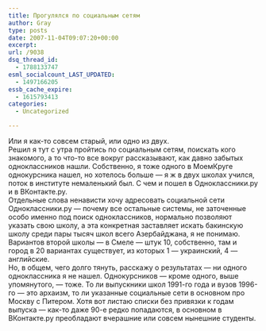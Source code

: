 ```yaml
---
title: Прогулялся по социальным сетям
author: Gray
type: posts
date: 2007-11-04T09:07:20+00:00
excerpt:
url: /9038
dsq_thread_id:
  - 1788133747
esml_socialcount_LAST_UPDATED:
  - 1497166205
essb_cache_expire:
  - 1615793413
categories:
  - Uncategorized

---
```








Или я как-то совсем старый, или одно из двух.  
Решил я тут с утра пройтись по социальным сетям, поискать кого знакомого, а то что-то все вокруг рассказывают, как давно забытых одноклассников нашли. Собственно, я тоже одного в МоемКруге однокурсника нашел, но хотелось больше &#8212; я ж в двух школах учился, поток в институте немаленький был. С чем и пошел в Одноклассники.ру и в ВКонтакте.ру.  
Отдельные слова ненависти хочу адресовать социальной сети Одноклассники.ру &#8212; почему все остальные системы, не заточенные особо именно под поиск одноклассников, нормально позволяют указать свою школу, а эта конкретная заставляет искать бакинскую школу среди пары тысяч школ всего Азербайджана, я не понимаю. Вариантов второй школы &#8212; в Смеле &#8212; штук 10, собственно, там и город в 20 вариантах существует, из которых 1 &#8212; украинский, 4 &#8212; английские.  
Но, в общем, чего долго тянуть, расскажу о результатах &#8212; ни одного одноклассника я не нашел. Однокурсников &#8212; кроме одного, выше упомянутого, &#8212; тоже. То ли выпускники школ 1991-го года и вузов 1996-го &#8212; это архаизм, то ли указанные социальные сети в основном про Москву с Питером. Хотя вот листаю списки без привязки к годам выпуска &#8212; как-то даже 90-е редко попадаются, в основном в ВКонтакте.ру преобладают вчерашние или совсем нынешние студенты.